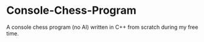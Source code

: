 # Console-Chess-Program
A console chess program (no AI) written in C++ from scratch during my free time.
